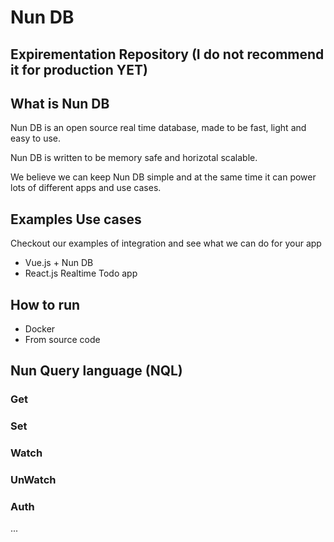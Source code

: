 # Nun DB 

## Expirementation Repository (I do not recommend it for production YET)

## What is Nun DB

Nun DB is an open source real time database, made to be fast, light and easy to use.

Nun DB is written to be memory safe and horizotal scalable.

We believe we can keep Nun DB simple and at the same time it can power lots of different apps and use cases.

## Examples Use cases 

Checkout our examples of integration and see what we can do for your app

* Vue.js + Nun DB
* React.js Realtime Todo app 


## How to run
* Docker 
* From source code

## Nun Query language (NQL)

### Get
### Set
### Watch
### UnWatch
### Auth

...
